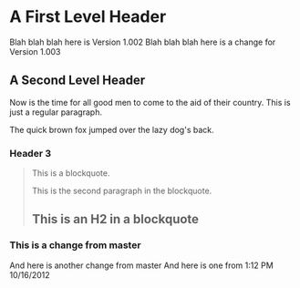 A First Level Header
====================
Blah blah blah here is Version 1.002
Blah blah blah here is a change for Version 1.003

A Second Level Header
---------------------

Now is the time for all good men to come to
the aid of their country. This is just a
regular paragraph.

The quick brown fox jumped over the lazy
dog's back.

### Header 3

> This is a blockquote.
> 
> This is the second paragraph in the blockquote.
>
> ## This is an H2 in a blockquote

### This is a change from master
And here is another change from master
And here is one from 1:12 PM 10/16/2012